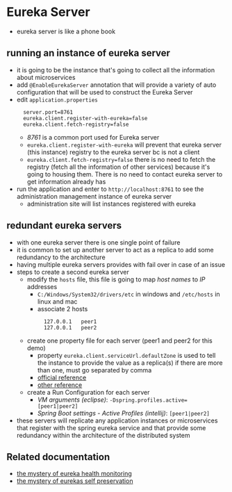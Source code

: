 # Eureka Server

* eureka server is like a phone book

## running an instance of eureka server

* it is going to be the instance that's going to collect all the information about microservices
* add `@EnableEurekaServer` annotation that will provide a variety of auto configuration that will
be used to construct the Eureka Server 
* edit `application.properties`
  ```properties
    server.port=8761
    eureka.client.register-with-eureka=false
    eureka.client.fetch-registry=false
  ```
  * *8761* is a common port used for Eureka server
  * `eureka.client.register-with-eureka` will prevent that eureka server (this instance) registry to the eureka server bc is not a client
  * `eureka.client.fetch-registry=false` there is no need to fetch the registry (fetch all the information of other services)
    because it's going to housing them. There is no need to contact eureka server to get information already has
* run the application and enter to `http://localhost:8761` to see the administration management instance of eureka server
  * administration site will list instances registered with eureka

## redundant eureka servers

* with one eureka server there is one single point of failure
* it is common to set up another server to act as a replica to add some redundancy to the architecture
* having multiple eureka servers provides with fail over in case of an issue 
* steps to create a second eureka server
  * modify the `hosts` file, this file is going to map _host names_ to _IP_ addresses
    * `C:/Windows/System32/drivers/etc` in windows and `/etc/hosts` in linux and mac
    * associate 2 hosts
      ```
        127.0.0.1   peer1
        127.0.0.1   peer2
      ```
  * create one property file for each server (peer1 and peer2 for this demo) 
    * property `eureka.client.serviceUrl.defaultZone` is used to tell the instance to provide the value as a replica(s) if there are more than
      one, must go separated by comma
    * [official reference](http://cloud.spring.io/spring-cloud-netflix/single/spring-cloud-netflix.html#spring-cloud-eureka-server-peer-awareness)
    * [other reference](https://thepracticaldeveloper.com/2018/03/18/spring-boot-service-discovery-eureka/)
  * create a Run Configuration for each server
    * _VM arguments (eclipse)_: `-Dspring.profiles.active=[peer1|peer2]`
    * _Spring Boot settings - Active Profiles (intellij)_: `[peer1|peer2]`
* these servers will replicate any application instances or microservices that register with the spring eureka service and 
  that provide some redundancy within the architecture of the distributed system
  
## Related documentation

* [the mystery of eureka health monitoring](https://dzone.com/articles/the-mystery-of-eureka-health-monitoring)
* [the mystery of eurekas self preservation](https://dzone.com/articles/the-mystery-of-eurekas-self-preservation)